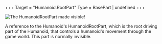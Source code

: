 +++
Target = "Humanoid.RootPart"
Type = BasePart | undefined
+++

![The HumanoidRootPart made visible!][1]A reference to the Humanoid's HumanoidRootPart, which is the root driving part of the Humanoid, that controls a humanoid's movement through the game world. This part is normally invisible.[1]: https://developer.roblox.com/assets/blt477f5d6ada5478e2/HumanoidRootPart.gif